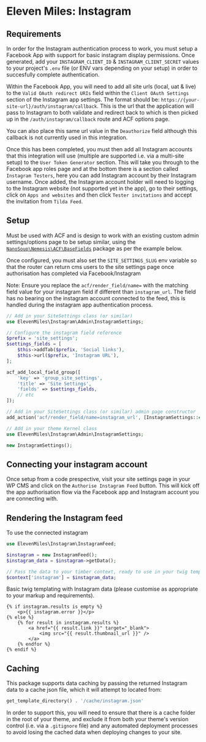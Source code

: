 # Eleven Miles: Instagram

## Requirements

In order for the Instagram authentication process to work, you must setup a Facebook App with support for basic instagram display permissions. Once generated, add your `INSTAGRAM_CLIENT_ID` & `INSTAGRAM_CLIENT_SECRET` values to your project's `.env` file (or ENV vars depending on your setup) in order to succesfully complete authentication.

Within the Facebook App, you will need to add all site urls (local, uat & live) to the `Valid OAuth redirect URIs` field within the `Client OAuth Settings` section of the Instagram app settings. The format should be: `https://{your-site-url}/auth/instagram/callback`. This is the url that the application will pass to Instagram to both validate and redirect back to which is then picked up in the `/auth/instagram/callback` route and ACF options page.

You can also place this same url value in the `Deauthorize` field although this callback is not currently used in this integration.

Once this has been completed, you must then add all Instagram accounts that this integration will use (multiple are supported i.e. via a multi-site setup) to the `User Token Generator` section. This will take you through to the Facebook app roles page and at the bottom there is a section called `Instagram Testers`, here you can add Instagram account by their Instagram username. Once added, the Instagram account holder will need to logging to the Instagram website (not supported yet in the app), go to their settings, click on `Apps and websites` and then click `Tester invitations` and accept the invitation from `Tilda Feed`.

## Setup

Must be used with ACF and is design to work with an existing custom admin settings/options page to be setup similar, using the [`NanoSoup\Nemesis\ACF\BaseFields`](https://github.com/NanoSoup/Nemesis) package as per the example below.

Once configured, you must also set the `SITE_SETTINGS_SLUG` env variable so that the router can return cms users to the site settings page once authorisation has completed via Facebook/Instagram

Note: Ensure you replace the `acf/render_field/name=` with the matching field value for your instagram field if different than `instagram_url`. The field has no bearing on the instagram account connected to the feed, this is handled during the instagram app authentication process.

```php
// Add in your SiteSettings class (or similar)
use ElevenMiles\Instagram\Admin\InstagramSettings;

// Configure the instagram field reference
$prefix = 'site_settings';
$settings_fields = [
    $this->addTab($prefix, 'Social links'),
    $this->url($prefix, 'Instagram URL'),
];

acf_add_local_field_group([
    'key' => 'group_site_settings',
    'title' => 'Site Settings',
    'fields' => $settings_fields,
    // etc
]);

// Add in your SiteSettings class (or similar) admin page constructor
add_action('acf/render_field/name=instagram_url', [InstagramSettings::class, 'instagramAuthLink']);

// Add in your theme Kernel class
use ElevenMiles\Instagram\Admin\InstagramSettings;

new InstagramSettings();
```

## Connecting your instagram account

Once setup from a code prespective, visit your site settings page in your WP CMS and click on the `Authorise Instagram Feed` button. This will kick off the app authorisation flow via the Facebook app and Instagram account you are connecting with.

## Rendering the Instagram feed

To use the connected instagram

```php
use ElevenMiles\Instagram\InstagramFeed;

$instagram = new InstagramFeed();
$instagram_data = $instagram->getData();

// Pass the data to your timber context, ready to use in your twig templates
$context['instagram'] = $instagram_data;
```

Basic twig templating with Instagram data (please customise as appropriate to your markup and requirements).

```twig
{% if instagram.results is empty %}
    <p>{{ instagram.error }}</p>
{% else %}
    {% for result in instagram.results %}
        <a href="{{ result.link }}" target="_blank">
            <img src="{{ result.thumbnail_url }}" />
        </a>
    {% endfor %}
{% endif %}
```

## Caching

This package supports data caching by passing the returned Instagram data to a cache json file, which it will attempt to located from:

```php
get_template_directory() . '/cache/instagram.json'
```

In order to support this, you will need to ensure that there is a cache folder in the root of your theme, and exclude it from both your theme's version control (i.e. via a `.gitignore` file) and any automated deployment processes to avoid losing the cached data when deploying changes to your site.

